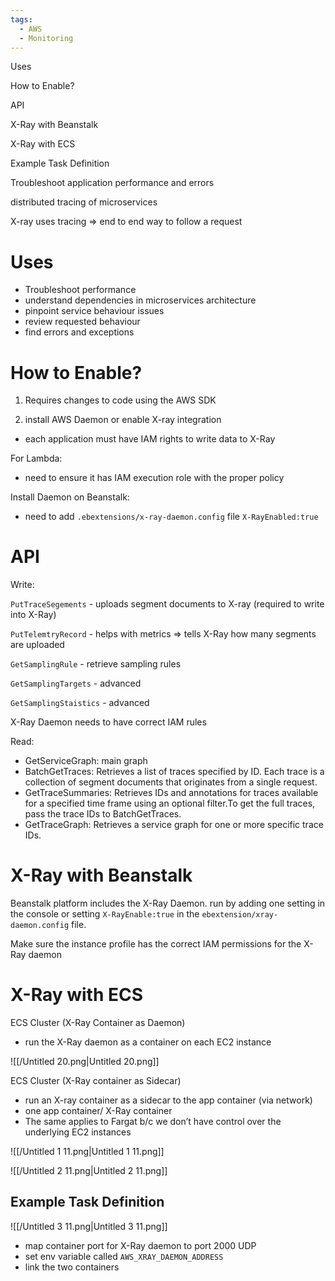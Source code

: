 ```yaml
---
tags:
  - AWS
  - Monitoring
---
```

Uses

How to Enable?

API

X-Ray with Beanstalk

X-Ray with ECS

Example Task Definition

Troubleshoot application performance and errors

distributed tracing of microservices

X-ray uses tracing ⇒ end to end way to follow a request

# Uses

- Troubleshoot performance
- understand dependencies in microservices architecture
- pinpoint service behaviour issues
- review requested behaviour
- find errors and exceptions

# How to Enable?

1) Requires changes to code using the AWS SDK

2) install AWS Daemon or enable X-ray integration

- each application must have IAM rights to write data to X-Ray

For Lambda:

- need to ensure it has IAM execution role with the proper policy

Install Daemon on Beanstalk:

- need to add `.ebextensions/x-ray-daemon.config` file `X-RayEnabled:true`

# API

Write:

`PutTraceSegements` - uploads segment documents to X-ray (required to write into X-Ray)

`PutTelemtryRecord` - helps with metrics ⇒ tells X-Ray how many segments are uploaded

`GetSamplingRule` - retrieve sampling rules

`GetSamplingTargets` - advanced

`GetSamplingStaistics` - advanced

X-Ray Daemon needs to have correct IAM rules

Read:

- GetServiceGraph: main graph
- BatchGetTraces: Retrieves a list of traces specified by ID. Each trace is a collection of segment documents that originates from a single request.
- GetTraceSummaries: Retrieves IDs and annotations for traces available for a specified time frame using an optional filter.To get the full traces, pass the trace IDs to BatchGetTraces.
- GetTraceGraph: Retrieves a service graph for one or more specific trace IDs.

# X-Ray with Beanstalk

Beanstalk platform includes the X-Ray Daemon. run by adding one setting in the console or setting `X-RayEnable:true` in the `ebextension/xray-daemon.config` file.

Make sure the instance profile has the correct IAM permissions for the X-Ray daemon

# X-Ray with ECS

ECS Cluster (X-Ray Container as Daemon)

- run the X-Ray daemon as a container on each EC2 instance

![[/Untitled 20.png|Untitled 20.png]]

ECS Cluster (X-Ray container as Sidecar)

- run an X-ray container as a sidecar to the app container (via network)
- one app container/ X-Ray container
- The same applies to Fargat b/c we don’t have control over the underlying EC2 instances

![[/Untitled 1 11.png|Untitled 1 11.png]]

![[/Untitled 2 11.png|Untitled 2 11.png]]

## Example Task Definition

![[/Untitled 3 11.png|Untitled 3 11.png]]

- map container port for X-Ray daemon to port 2000 UDP
- set env variable called `AWS_XRAY_DAEMON_ADDRESS`
- link the two containers
